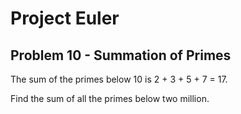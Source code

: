 # Project Euler

## Problem 10 - Summation of Primes

The sum of the primes below 10 is 2 + 3 + 5 + 7 = 17.

Find the sum of all the primes below two million.
